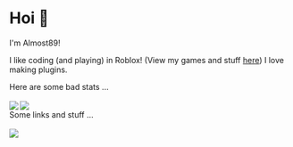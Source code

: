 # Hoi 👋
I'm Almost89!

I like coding (and playing) in Roblox! (View my games and stuff [here](https://devforum.roblox.com/))
I love making plugins.

Here are some bad stats ...<br />
<br />
<img align="left" src="https://github-readme-stats.vercel.app/api/top-langs/?username=Almost89" />
<img align="center" src="https://github-readme-stats.vercel.app/api?username=Almost89&show_icons=true)" />
<br />
Some links and stuff ...<br />
<br />
<img align="center" src="https://images.rbxcdn.com/3b43a5c16ec359053fef735551716fc5.ico" herf="https://web.roblox.com/users/2046490515/profile">
